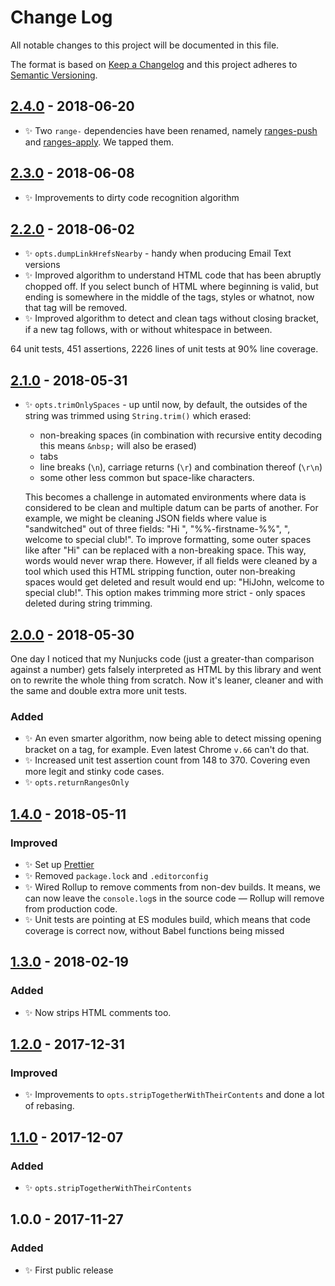 # Change Log

All notable changes to this project will be documented in this file.

The format is based on [Keep a Changelog](http://keepachangelog.com/)
and this project adheres to [Semantic Versioning](http://semver.org/).

## [2.4.0] - 2018-06-20

- ✨ Two `range-` dependencies have been renamed, namely [ranges-push](https://www.npmjs.com/package/ranges-push) and [ranges-apply](https://www.npmjs.com/package/ranges-apply). We tapped them.

## [2.3.0] - 2018-06-08

- ✨ Improvements to dirty code recognition algorithm

## [2.2.0] - 2018-06-02

- ✨ `opts.dumpLinkHrefsNearby` - handy when producing Email Text versions
- ✨ Improved algorithm to understand HTML code that has been abruptly chopped off. If you select bunch of HTML where beginning is valid, but ending is somewhere in the middle of the tags, styles or whatnot, now that tag will be removed.
- ✨ Improved algorithm to detect and clean tags without closing bracket, if a new tag follows, with or without whitespace in between.

64 unit tests, 451 assertions, 2226 lines of unit tests at 90% line coverage.

## [2.1.0] - 2018-05-31

- ✨ `opts.trimOnlySpaces` - up until now, by default, the outsides of the string was trimmed using `String.trim()` which erased:

  - non-breaking spaces (in combination with recursive entity decoding this means `&nbsp;` will also be erased)
  - tabs
  - line breaks (`\n`), carriage returns (`\r`) and combination thereof (`\r\n`)
  - some other less common but space-like characters.

  This becomes a challenge in automated environments where data is considered to be clean and multiple datum can be parts of another. For example, we might be cleaning JSON fields where value is "sandwitched" out of three fields: "Hi&nbsp;", "%%-firstname-%%", ", welcome to special club!". To improve formatting, some outer spaces like after "Hi" can be replaced with a non-breaking space. This way, words would never wrap there. However, if all fields were cleaned by a tool which used this HTML stripping function, outer non-breaking spaces would get deleted and result would end up: "HiJohn, welcome to special club!". This option makes trimming more strict - only spaces deleted during string trimming.

## [2.0.0] - 2018-05-30

One day I noticed that my Nunjucks code (just a greater-than comparison against a number) gets falsely interpreted as HTML by this library and went on to rewrite the whole thing from scratch. Now it's leaner, cleaner and with the same and double extra more unit tests.

### Added

- ✨ An even smarter algorithm, now being able to detect missing opening bracket on a tag, for example. Even latest Chrome `v.66` can't do that.
- ✨ Increased unit test assertion count from 148 to 370. Covering even more legit and stinky code cases.
- ✨ `opts.returnRangesOnly`

## [1.4.0] - 2018-05-11

### Improved

- ✨ Set up [Prettier](https://prettier.io)
- ✨ Removed `package.lock` and `.editorconfig`
- ✨ Wired Rollup to remove comments from non-dev builds. It means, we can now leave the `console.log`s in the source code — Rollup will remove from production code.
- ✨ Unit tests are pointing at ES modules build, which means that code coverage is correct now, without Babel functions being missed

## [1.3.0] - 2018-02-19

### Added

- ✨ Now strips HTML comments too.

## [1.2.0] - 2017-12-31

### Improved

- ✨ Improvements to `opts.stripTogetherWithTheirContents` and done a lot of rebasing.

## [1.1.0] - 2017-12-07

### Added

- ✨ `opts.stripTogetherWithTheirContents`

## 1.0.0 - 2017-11-27

### Added

- ✨ First public release

[1.1.0]: https://bitbucket.org/codsen/string-strip-html/branches/compare/v1.1.0%0Dv1.0.1#diff
[1.2.0]: https://bitbucket.org/codsen/string-strip-html/branches/compare/v1.2.0%0Dv1.1.0#diff
[1.3.0]: https://bitbucket.org/codsen/string-strip-html/branches/compare/v1.3.0%0Dv1.2.6#diff
[1.4.0]: https://bitbucket.org/codsen/string-strip-html/branches/compare/v1.4.0%0Dv1.3.2#diff
[2.0.0]: https://bitbucket.org/codsen/string-strip-html/branches/compare/v2.0.0%0Dv1.4.2#diff
[2.1.0]: https://bitbucket.org/codsen/string-strip-html/branches/compare/v2.1.0%0Dv2.0.0#diff
[2.2.0]: https://bitbucket.org/codsen/string-strip-html/branches/compare/v2.2.0%0Dv2.1.2#diff
[2.3.0]: https://bitbucket.org/codsen/string-strip-html/branches/compare/v2.3.0%0Dv2.2.2#diff
[2.4.0]: https://bitbucket.org/codsen/string-strip-html/branches/compare/v2.4.0%0Dv2.3.0#diff
